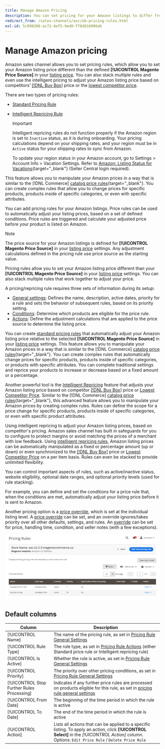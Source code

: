 ```yaml
---
title: Manage Amazon Pricing
description: You can set pricing for your Amazon listings to differ from your COmmerce store by using the pricing rules.
redirect_from: /sales-channels/asc/ob-pricing-rules.html
exl-id: 5c990206-ac72-4ef5-9ed0-ff8d816096eb
---
```

# Manage Amazon pricing

Amazon sales channel allows you to set pricing rules, which allow you to set your Amazon listing price different than the defined **[!UICONTROL Magento Price Source]** in your [listing price](./listing-price.md). You can also stack multiple rules and even use the intelligent pricing to adjust your Amazon listing price based on competitors' [[!DNL Buy Box]](./buy-box-competitor-pricing.md) price or the [lowest competitor price](./lowest-competitor-pricing.md).

There are two types of pricing rules:

- [Standard Pricing Rule](./standard-price-rules.md)
- [Intelligent Repricing Rule](./intelligent-repricing-rules.md)

   >[!IMPORTANT]
   >
   >Intelligent repricing rules do not function properly if the Amazon region is set to `Inactive` status, as it is during onboarding. Your pricing calculations depend on your shipping rates, and your region must be in `Active` status for your shipping rates to sync from Amazon.
   >
   >To update your region status in your Amazon account, go to Settings > Account Info > Vacation Settings. Refer to [Amazon: Listing Status for Vacations](https://sellercentral.amazon.com/gp/help/help.html?itemID=200135620){target="_blank"} (Seller Central login required).

This feature allows you to manipulate your Amazon prices in a way that is similar to the [!DNL Commerce] [catalog price rules](https://docs.magento.com/user-guide/catalog/pricing.html){target="_blank"}. You can create complex rules that allow you to change prices for specific products, products inside of specific categories, or even with specific attributes.

You can add pricing rules for your Amazon listings. Price rules can be used to automatically adjust your listing prices, based on a set of defined conditions. Price rules are triggered and calculate your adjusted price before your product is listed on Amazon.

>[!NOTE]
>
>The price source for your Amazon listings is defined for **[!UICONTROL Magento Price Source]** in your [listing price](./listing-price.md) settings. Any adjustment calculations defined in the pricing rule use price source as the starting value.

Pricing rules allow you to set your Amazon listing price different than your **[!UICONTROL Magento Price Source]** in your [listing price](./listing-price.md) settings. You can also stack multiple rules that work together to adjust your price.

A pricing/repricing rule requires three sets of information during its setup:

- [General settings](./pricing-rule-general-settings.md): Defines the name, description, active dates, priority for a rule and sets the behavior of subsequent rules, based on its priority setting.
- [Conditions](./pricing-rule-conditions.md): Determine which products are eligible for the price rule.
- [Actions](./pricing-rule-actions.md): Define the adjustment calculations that are applied to the price source to determine the listing price.

You can create [standard pricing rules](./standard-price-rules.md) that automatically adjust your Amazon listing price relative to the selected **[!UICONTROL Magento Price Source]** in your [listing price](./listing-price.md) settings. This feature allows you to manipulate your Amazon prices in a way that is similar to the [!DNL Commerce] [catalog price rules](https://docs.magento.com/user-guide/marketing/price-rules-catalog.html){target="_blank"}. You can create complex rules that automatically change prices for specific products, products inside of specific categories, or products with specific attributes. You can complete traditional settings and reprice your products to increase or decrease based on a fixed amount or a percentage.

Another powerful tool is the [Intelligent Repricing](./intelligent-repricing-rules.md) feature that adjusts your Amazon listing price based on competitor [[!DNL Buy Box]](./buy-box-competitor-pricing.md) price or [Lowest Competitor Price](./lowest-competitor-pricing.md). Similar to the [!DNL Commerce] [catalog price rules](https://docs.magento.com/user-guide/marketing/price-rules-catalog.html){target="_blank"}, this advanced feature allows you to manipulate your Amazon prices by creating complex rules. Rules can define the scope for a price change for specific products, products inside of specific categories, or even with specific product attributes.

Using intelligent repricing to adjust your Amazon listing prices, based on competitor's pricing. Amazon sales channel has built in safeguards for you to configure to protect margins or avoid matching the prices of a merchant with low feedback. Using [intelligent repricing rules](./intelligent-repricing-rules.md), Amazon listing prices can be automatically manipulated as a fixed or percentage amount (up or down) or even synchronized to the [[!DNL Buy Box]](./buy-box-competitor-pricing.md) price or [Lowest Competitor Price](./lowest-competitor-pricing.md) on a per item basis. Rules can even be stacked to provide unlimited flexibility.

You can control important aspects of rules, such as active/inactive status, website eligibility, optional date ranges, and optional priority levels (used for rule stacking).

For example, you can define and set the conditions for a price rule that, when the conditions are met, automatically adjust your listing price before it is sent to Amazon.

Another pricing option is a [price override](./overrides.md), which is set at the individual listing level. A [price override](./overrides.md) can be set, and an override ignores/takes priority over all other defaults, settings, and rules. An [override](./overrides.md) can be set for price, handling time, condition, and seller notes (with a few exceptions).

![Pricing rules](assets/amazon-pricing-rules.png)

## Default columns

|Column|Description|
|---|---|
|[!UICONTROL Name]|The name of the pricing rule, as set in [Pricing Rule General Settings](./pricing-rule-general-settings.md)|
|[!UICONTROL Rule Type]|The rule type, as set in [Pricing Rule Actions](./pricing-rule-actions.md) (either Standard price rule or Intelligent repricing rule)|
|[!UICONTROL Is Active]|Whether the rule is active, as set in [Pricing Rule General Settings](./pricing-rule-general-settings.md)|
|[!UICONTROL Priority]|The priority over other pricing conditions, as set in [Pricing Rule General Settings](./pricing-rule-general-settings.md)|
|[!UICONTROL Stop Further Rules Processing]|Indicates if any further price rules are processed on products eligible for this rule, as set in [pricing rule general settings](./pricing-rule-general-settings.md)|
|[!UICONTROL From Date]|The beginning of the time period in which the rule is active|
|[!UICONTROL To Date]|The end of the time period in which the rule is active|
|[!UICONTROL Action]|Lists all actions that can be applied to a specific listing. To apply an action, click **[!UICONTROL Select]** in the _[!UICONTROL Action]_ column. Options: `Edit Price Rule` / `Delete Price Rule`|
